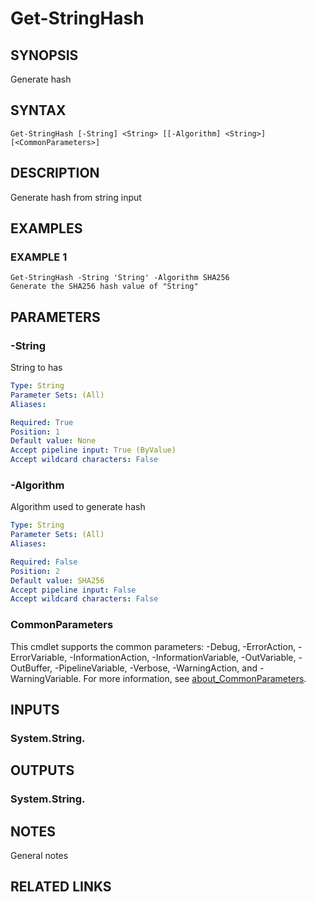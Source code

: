 # Get-StringHash

## SYNOPSIS
Generate hash

## SYNTAX

```
Get-StringHash [-String] <String> [[-Algorithm] <String>] [<CommonParameters>]
```

## DESCRIPTION
Generate hash from string input

## EXAMPLES

### EXAMPLE 1
```
Get-StringHash -String 'String' -Algorithm SHA256
Generate the SHA256 hash value of "String"
```

## PARAMETERS

### -String
String to has

```yaml
Type: String
Parameter Sets: (All)
Aliases:

Required: True
Position: 1
Default value: None
Accept pipeline input: True (ByValue)
Accept wildcard characters: False
```

### -Algorithm
Algorithm used to generate hash

```yaml
Type: String
Parameter Sets: (All)
Aliases:

Required: False
Position: 2
Default value: SHA256
Accept pipeline input: False
Accept wildcard characters: False
```

### CommonParameters
This cmdlet supports the common parameters: -Debug, -ErrorAction, -ErrorVariable, -InformationAction, -InformationVariable, -OutVariable, -OutBuffer, -PipelineVariable, -Verbose, -WarningAction, and -WarningVariable. For more information, see [about_CommonParameters](http://go.microsoft.com/fwlink/?LinkID=113216).

## INPUTS

### System.String.
## OUTPUTS

### System.String.
## NOTES
General notes

## RELATED LINKS
